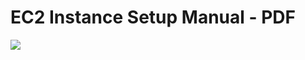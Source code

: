 # EC2 Instance Setup Manual - PDF 

<img src=https://github.com/RubensZimbres/Repo-2018/blob/master/AWS-EC2-Instance-Setup/EC2.png>
